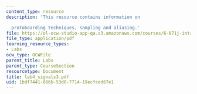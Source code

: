 ```yaml
---
content_type: resource
description: 'This resource contains information on

  protoboarding techniques, sampling and aliasing.'
file: https://ol-ocw-studio-app-qa.s3.amazonaws.com/courses/6-071j-introduction-to-electronics-signals-and-measurement-spring-2006/1bdf7441866b53d0771419ecfced67e1_lab4_signals3.pdf
file_type: application/pdf
learning_resource_types:
- Labs
ocw_type: OCWFile
parent_title: Labs
parent_type: CourseSection
resourcetype: Document
title: lab4_signals3.pdf
uid: 1bdf7441-866b-53d0-7714-19ecfced67e1
---
```

